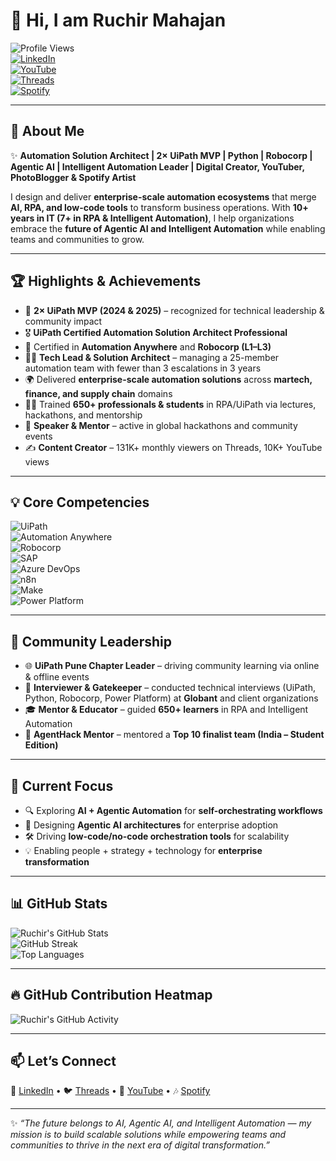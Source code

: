 # 👋 Hi, I am Ruchir Mahajan  

![Profile Views](https://komarev.com/ghpvc/?username=ruchirmahajan&style=flat-square&color=blue)  
[![LinkedIn](https://img.shields.io/badge/LinkedIn-Ruchir%20Mahajan-blue?style=flat-square&logo=linkedin)](https://www.linkedin.com/in/ruchirmahajan)  
[![YouTube](https://img.shields.io/badge/YouTube-RuchirMahajan-red?style=flat-square&logo=youtube)](https://www.youtube.com/@ruchirmahajan)  
[![Threads](https://img.shields.io/badge/Threads-%40ruchirmahajan-black?style=flat-square&logo=threads)](https://www.threads.net/@ruchirmahajan)  
[![Spotify](https://img.shields.io/badge/Spotify-Ruchir%20Mahajan-green?style=flat-square&logo=spotify)](https://open.spotify.com/artist/ruchirmahajan)  

---

## 🚀 About Me  

✨ **Automation Solution Architect | 2× UiPath MVP | Python | Robocorp | Agentic AI | Intelligent Automation Leader | Digital Creator, YouTuber, PhotoBlogger & Spotify Artist**  

I design and deliver **enterprise-scale automation ecosystems** that merge **AI, RPA, and low-code tools** to transform business operations. With **10+ years in IT (7+ in RPA & Intelligent Automation)**, I help organizations embrace the **future of Agentic AI and Intelligent Automation** while enabling teams and communities to grow.  

---

## 🏆 Highlights & Achievements  

- 🏅 **2× UiPath MVP (2024 & 2025)** – recognized for technical leadership & community impact  
- 🎖 **UiPath Certified Automation Solution Architect Professional**  
- 📜 Certified in **Automation Anywhere** and **Robocorp (L1–L3)**  
- 👨‍💻 **Tech Lead & Solution Architect** – managing a 25-member automation team with fewer than 3 escalations in 3 years  
- 🌍 Delivered **enterprise-scale automation solutions** across **martech, finance, and supply chain** domains  
- 🧑‍🏫 Trained **650+ professionals & students** in RPA/UiPath via lectures, hackathons, and mentorship  
- 🎤 **Speaker & Mentor** – active in global hackathons and community events  
- ✍️ **Content Creator** – 131K+ monthly viewers on Threads, 10K+ YouTube views  

---

## 💡 Core Competencies  

![UiPath](https://img.shields.io/badge/UiPath-RPA-orange?style=for-the-badge&logo=uipath)  
![Automation Anywhere](https://img.shields.io/badge/Automation%20Anywhere-RPA-lightgrey?style=for-the-badge&logo=automationanywhere)  
![Robocorp](https://img.shields.io/badge/Robocorp-Python-blue?style=for-the-badge&logo=python)  
![SAP](https://img.shields.io/badge/SAP-Automation-yellow?style=for-the-badge&logo=sap)  
![Azure DevOps](https://img.shields.io/badge/Azure%20DevOps-Integration-0078D7?style=for-the-badge&logo=azuredevops)  
![n8n](https://img.shields.io/badge/n8n-Low%20Code-orange?style=for-the-badge&logo=n8n)  
![Make](https://img.shields.io/badge/Make-Automation-purple?style=for-the-badge&logo=make)  
![Power Platform](https://img.shields.io/badge/Power%20Platform-Microsoft-742774?style=for-the-badge&logo=powerplatform)  

---

## 🌱 Community Leadership  

- 🌐 **UiPath Pune Chapter Leader** – driving community learning via online & offline events  
- 👥 **Interviewer & Gatekeeper** – conducted technical interviews (UiPath, Python, Robocorp, Power Platform) at **Globant** and client organizations  
- 🎓 **Mentor & Educator** – guided **650+ learners** in RPA and Intelligent Automation  
- 🤝 **AgentHack Mentor** – mentored a **Top 10 finalist team (India – Student Edition)**  

---

## 🎯 Current Focus  

- 🔍 Exploring **AI + Agentic Automation** for **self-orchestrating workflows**  
- 🧠 Designing **Agentic AI architectures** for enterprise adoption  
- 🛠 Driving **low-code/no-code orchestration tools** for scalability  
- 💡 Enabling people + strategy + technology for **enterprise transformation**  

---

## 📊 GitHub Stats  

![Ruchir's GitHub Stats](https://github-readme-stats.vercel.app/api?username=ruchirmahajan&show_icons=true&theme=radical)  
![GitHub Streak](https://streak-stats.demolab.com/?user=ruchirmahajan&theme=radical)  
![Top Languages](https://github-readme-stats.vercel.app/api/top-langs/?username=ruchirmahajan&layout=compact&theme=radical)  

---

## 🔥 GitHub Contribution Heatmap  

![Ruchir's GitHub Activity](https://activity-graph.herokuapp.com/graph?username=ruchirmahajan&theme=react-dark&hide_border=true)  

---

## 📫 Let’s Connect  

💼 [LinkedIn](https://www.linkedin.com/in/ruchirmahajan) • 🐦 [Threads](https://www.threads.net/@ruchirmahajan) • 🎥 [YouTube](https://www.youtube.com/@ruchirmahajan) • 🎶 [Spotify](https://open.spotify.com/artist/ruchirmahajan)  

---

✨ *“The future belongs to AI, Agentic AI, and Intelligent Automation — my mission is to build scalable solutions while empowering teams and communities to thrive in the next era of digital transformation.”*  
